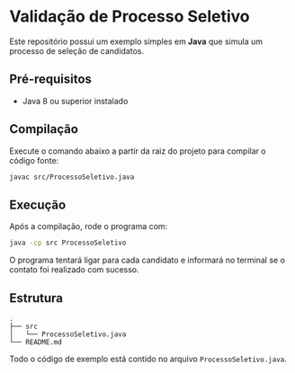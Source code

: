 # Validação de Processo Seletivo

Este repositório possui um exemplo simples em **Java** que simula um processo de seleção de candidatos.

## Pré-requisitos
- Java 8 ou superior instalado

## Compilação
Execute o comando abaixo a partir da raiz do projeto para compilar o código fonte:

```bash
javac src/ProcessoSeletivo.java
```

## Execução
Após a compilação, rode o programa com:

```bash
java -cp src ProcessoSeletivo
```

O programa tentará ligar para cada candidato e informará no terminal se o contato foi realizado com sucesso.

## Estrutura
```
.
├── src
│   └── ProcessoSeletivo.java
└── README.md
```

Todo o código de exemplo está contido no arquivo `ProcessoSeletivo.java`.
